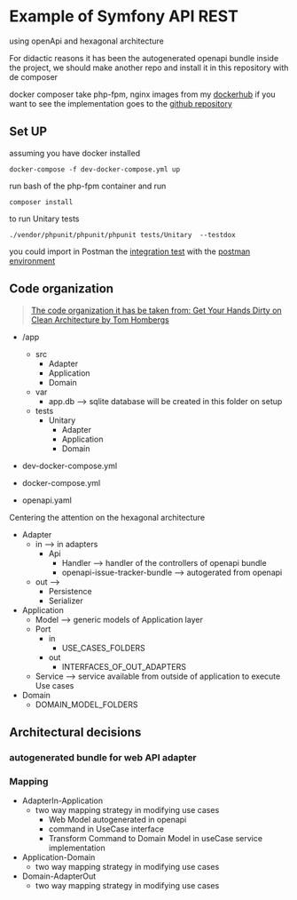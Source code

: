 # Example of Symfony API REST 

using openApi and hexagonal architecture

For didactic reasons it has been the autogenerated openapi bundle inside the project, we should make another repo and install it in this repository with de composer

docker composer take php-fpm, nginx images from my [dockerhub](https://hub.docker.com/u/enrikerf) if you want to see the implementation goes to the [github repository](https://github.com/Enrikerf/docker-lemp)


## Set UP


assuming you have docker installed

`docker-compose -f dev-docker-compose.yml up`

run bash of the php-fpm container and run

`composer install`

to run Unitary tests

`./vendor/phpunit/phpunit/phpunit tests/Unitary  --testdox`

you could import in Postman the [integration test](./doc/apiPhpKerf.postman_collection.json) with the [postman environment](./doc/apiPhpKerf.postman_environment.json)

## Code organization


>[The code organization it has be taken from: Get Your Hands Dirty on Clean Architecture by Tom Hombergs](https://www.amazon.com/Tom-Hombergs/e/B07YVCLRFM/ref=dp_byline_cont_pop_book_1)

* /app
    * src
        * Adapter
        * Application
        * Domain
    * var
        * app.db --> sqlite database will be created in this folder on setup
    * tests
        * Unitary 
            * Adapter
            * Application
            * Domain
            
* dev-docker-compose.yml
* docker-compose.yml
* openapi.yaml 
        
        
Centering the attention on the hexagonal architecture

* Adapter
    * in --> in adapters 
        * Api
            * Handler --> handler of the controllers of openapi bundle
            * openapi-issue-tracker-bundle --> autogerated from openapi
    * out --> 
        * Persistence
        * Serializer
* Application
    * Model --> generic models of Application layer
    * Port
        * in
            * USE_CASES_FOLDERS
        * out
            * INTERFACES_OF_OUT_ADAPTERS
    * Service --> service available from outside of application to execute Use cases
* Domain
    * DOMAIN_MODEL_FOLDERS
    
    
    
## Architectural decisions

### autogenerated bundle for web API adapter

### Mapping

* AdapterIn-Application
    * two way mapping strategy in modifying use cases
        * Web Model autogenerated in openapi
        * command in UseCase interface
        * Transform Command to Domain Model in useCase service implementation
* Application-Domain
    * two way mapping strategy in modifying use cases
* Domain-AdapterOut
    * two way mapping strategy in modifying use cases
